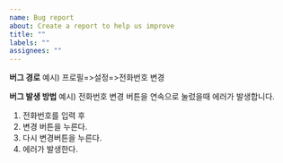 ```yaml
---
name: Bug report
about: Create a report to help us improve
title: ""
labels: ""
assignees: ""
---
```


**버그 경로**
예시) 프로필=>설정=>전화번호 변경

**버그 발생 방법**
예시) 전화번호 변경 버튼을 연속으로 눌렀을때 에러가 발생합니다.

1. 전화번호를 입력 후
2. 변경 버튼을 누른다.
3. 다시 변경버튼을 누른다.
4. 에러가 발생한다.
